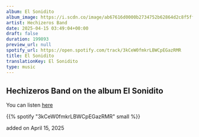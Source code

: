 ```yaml
---
album: El Sonidito
album_image: https://i.scdn.co/image/ab67616d0000b2734752b62864d2c8f5ff4959f7
artist: Hechizeros Band
date: 2025-04-15 03:49:04+00:00
draft: false
duration: 199893
preview_url: null
spotify_url: https://open.spotify.com/track/3kCeW0fmkrLBWCpEGazRMR
title: El Sonidito
translationKey: El Sonidito
type: music
---
```


## Hechizeros Band on the album El Sonidito

You can listen [here](https://open.spotify.com/track/3kCeW0fmkrLBWCpEGazRMR)

{{% spotify "3kCeW0fmkrLBWCpEGazRMR" small %}}

added on April 15, 2025